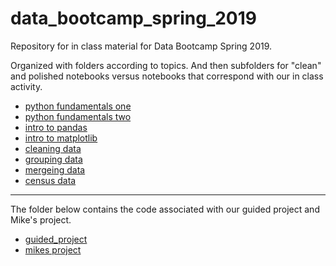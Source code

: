 # data_bootcamp_spring_2019

Repository for in class material for Data Bootcamp Spring 2019.

Organized with folders according to topics. And then subfolders for "clean" and polished notebooks versus notebooks that correspond with our in class activity.

- [python fundamentals one](python_fundamentals_one)
- [python fundamentals two](python_fundamentals_one)
- [intro to pandas](intro_to_pandas)
- [intro to matplotlib](intro_to_matplotlib)
- [cleaning data](cleaning_data)
- [grouping data](groubing_data)
- [mergeing data](merge)
- [census data](census_data)

---
The folder below contains the code associated with our guided project and Mike's project.

- [guided_project](guided_project)
- [mikes project](mikes_project)
